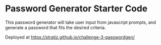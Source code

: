 # Password Generator Starter Code

This password generator will take user input from javascript prompts, and generate a password that fits the desired criteria.

Deployed at https://stratiz.github.io/challenge-3-passwordgen/